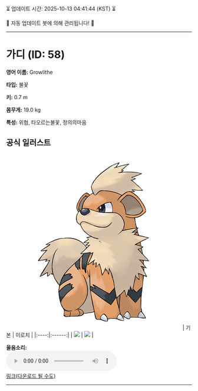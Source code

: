 
⏳ 업데이트 시간: 2025-10-13 04:41:44 (KST) ⏳

🤖 자동 업데이트 봇에 의해 관리됩니다! 🤖

---

# 가디 (ID: 58)
**영어 이름:** Growlithe

**타입:** 불꽃

**키:** 0.7 m

**몸무게:** 19.0 kg

**특성:** 위협, 타오르는불꽃, 정의의마음

## 공식 일러스트
![](https://raw.githubusercontent.com/PokeAPI/sprites/master/sprites/pokemon/other/official-artwork/58.png)
| 기본 | 이로치 |
|:----:|:------:|
| <img src="http://play.pokemonshowdown.com/sprites/ani/growlithe.gif" width="200"> | <img src="http://play.pokemonshowdown.com/sprites/ani-shiny/growlithe.gif" width="200"> |

**울음소리:**<br><audio controls src="https://raw.githubusercontent.com/PokeAPI/cries/main/cries/pokemon/latest/58.ogg"></audio><br> [링크(다운로드 될 수도)](https://raw.githubusercontent.com/PokeAPI/cries/main/cries/pokemon/latest/58.ogg)


---
